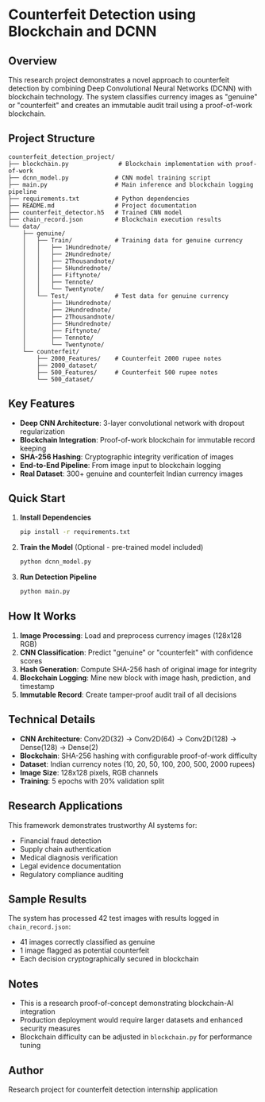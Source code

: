 # Counterfeit Detection using Blockchain and DCNN

## Overview
This research project demonstrates a novel approach to counterfeit detection by combining Deep Convolutional Neural Networks (DCNN) with blockchain technology. The system classifies currency images as "genuine" or "counterfeit" and creates an immutable audit trail using a proof-of-work blockchain.

## Project Structure
```
counterfeit_detection_project/
├── blockchain.py              # Blockchain implementation with proof-of-work
├── dcnn_model.py             # CNN model training script
├── main.py                   # Main inference and blockchain logging pipeline
├── requirements.txt          # Python dependencies
├── README.md                 # Project documentation
├── counterfeit_detector.h5   # Trained CNN model
├── chain_record.json         # Blockchain execution results
└── data/
    ├── genuine/
    │   ├── Train/            # Training data for genuine currency
    │   │   ├── 1Hundrednote/
    │   │   ├── 2Hundrednote/
    │   │   ├── 2Thousandnote/
    │   │   ├── 5Hundrednote/
    │   │   ├── Fiftynote/
    │   │   ├── Tennote/
    │   │   └── Twentynote/
    │   └── Test/             # Test data for genuine currency
    │       ├── 1Hundrednote/
    │       ├── 2Hundrednote/
    │       ├── 2Thousandnote/
    │       ├── 5Hundrednote/
    │       ├── Fiftynote/
    │       ├── Tennote/
    │       └── Twentynote/
    └── counterfeit/
        ├── 2000_Features/    # Counterfeit 2000 rupee notes
        ├── 2000_dataset/
        ├── 500_Features/     # Counterfeit 500 rupee notes
        └── 500_dataset/
```

## Key Features
- **Deep CNN Architecture**: 3-layer convolutional network with dropout regularization
- **Blockchain Integration**: Proof-of-work blockchain for immutable record keeping
- **SHA-256 Hashing**: Cryptographic integrity verification of images
- **End-to-End Pipeline**: From image input to blockchain logging
- **Real Dataset**: 300+ genuine and counterfeit Indian currency images

## Quick Start
1. **Install Dependencies**
   ```bash
   pip install -r requirements.txt
   ```

2. **Train the Model** (Optional - pre-trained model included)
   ```bash
   python dcnn_model.py
   ```

3. **Run Detection Pipeline**
   ```bash
   python main.py
   ```

## How It Works
1. **Image Processing**: Load and preprocess currency images (128x128 RGB)
2. **CNN Classification**: Predict "genuine" or "counterfeit" with confidence scores
3. **Hash Generation**: Compute SHA-256 hash of original image for integrity
4. **Blockchain Logging**: Mine new block with image hash, prediction, and timestamp
5. **Immutable Record**: Create tamper-proof audit trail of all decisions

## Technical Details
- **CNN Architecture**: Conv2D(32) → Conv2D(64) → Conv2D(128) → Dense(128) → Dense(2)
- **Blockchain**: SHA-256 hashing with configurable proof-of-work difficulty
- **Dataset**: Indian currency notes (10, 20, 50, 100, 200, 500, 2000 rupees)
- **Image Size**: 128x128 pixels, RGB channels
- **Training**: 5 epochs with 20% validation split

## Research Applications
This framework demonstrates trustworthy AI systems for:
- Financial fraud detection
- Supply chain authentication  
- Medical diagnosis verification
- Legal evidence documentation
- Regulatory compliance auditing

## Sample Results
The system has processed 42 test images with results logged in `chain_record.json`:
- 41 images correctly classified as genuine
- 1 image flagged as potential counterfeit
- Each decision cryptographically secured in blockchain

## Notes
- This is a research proof-of-concept demonstrating blockchain-AI integration
- Production deployment would require larger datasets and enhanced security measures
- Blockchain difficulty can be adjusted in `blockchain.py` for performance tuning

## Author
Research project for counterfeit detection internship application
